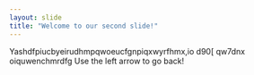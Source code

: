 ```yaml
---
layout: slide
title: "Welcome to our second slide!"
---
```

Yashdfpiucbyeirudhmpqwoeucfgnpiqxwyrfhmx,io d90[    qw7dnx  oiquwenchmrdfg
Use the left arrow to go back!
